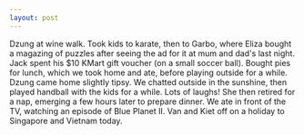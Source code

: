 ```yaml
---
layout: post
---
```


Dzung at wine walk. Took kids to karate, then to Garbo, where Eliza bought a
magazing of puzzles after seeing the ad for it at mum and dad's last night. Jack
spent his $10 KMart gift voucher (on a small soccer ball). Bought pies for
lunch, which we took home and ate, before playing outside for a while. Dzung
came home slightly tipsy. We chatted outside in the sunshine, then played
handball with the kids for a while. Lots of laughs! She then retired for a nap,
emerging a few hours later to prepare dinner. We ate in front of the TV,
watching an episode of Blue Planet II. Van and Kiet off on a holiday to
Singapore and Vietnam today.
